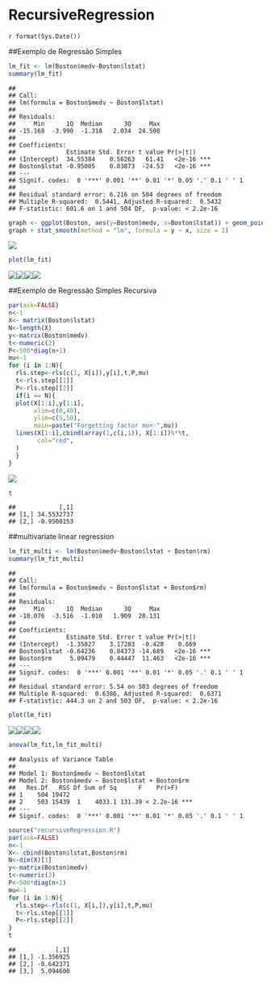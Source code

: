 # RecursiveRegression
`r format(Sys.Date())`  


##Exemplo de Regressão Simples

```r
lm_fit <- lm(Boston$medv~Boston$lstat)
summary(lm_fit)
```

```
## 
## Call:
## lm(formula = Boston$medv ~ Boston$lstat)
## 
## Residuals:
##     Min      1Q  Median      3Q     Max 
## -15.168  -3.990  -1.318   2.034  24.500 
## 
## Coefficients:
##              Estimate Std. Error t value Pr(>|t|)    
## (Intercept)  34.55384    0.56263   61.41   <2e-16 ***
## Boston$lstat -0.95005    0.03873  -24.53   <2e-16 ***
## ---
## Signif. codes:  0 '***' 0.001 '**' 0.01 '*' 0.05 '.' 0.1 ' ' 1
## 
## Residual standard error: 6.216 on 504 degrees of freedom
## Multiple R-squared:  0.5441,	Adjusted R-squared:  0.5432 
## F-statistic: 601.6 on 1 and 504 DF,  p-value: < 2.2e-16
```

```r
graph <- ggplot(Boston, aes(y=Boston$medv, x=Boston$lstat)) + geom_point() 
graph + stat_smooth(method = "lm", formula = y ~ x, size = 1)
```

![](RegressionNotebook_files/figure-html/unnamed-chunk-2-1.png)<!-- -->

```r
plot(lm_fit)
```

![](RegressionNotebook_files/figure-html/unnamed-chunk-2-2.png)<!-- -->![](RegressionNotebook_files/figure-html/unnamed-chunk-2-3.png)<!-- -->![](RegressionNotebook_files/figure-html/unnamed-chunk-2-4.png)<!-- -->![](RegressionNotebook_files/figure-html/unnamed-chunk-2-5.png)<!-- -->

##Exemplo de Regressão Simples Recursiva

```r
par(ask=FALSE)
n<-1
X<- matrix(Boston$lstat)
N<-length(X)
y<-matrix(Boston$medv)
t<-numeric(2)
P<-500*diag(n+1)
mu<-1
for (i in 1:N){
  rls.step<-rls(c(1, X[i]),y[i],t,P,mu)
  t<-rls.step[[1]]
  P<-rls.step[[2]]
  if(i == N){
  plot(X[1:i],y[1:i],
       xlim=c(0,40),
       ylim=c(5,50),
       main=paste("Forgetting factor mu<-",mu))
  lines(X[1:i],cbind(array(1,c(i,1)), X[1:i])%*%t,
        col="red",
  )
  }
}
```

![](RegressionNotebook_files/figure-html/unnamed-chunk-3-1.png)<!-- -->

```r
t
```

```
##            [,1]
## [1,] 34.5532737
## [2,] -0.9500153
```

##multivariate linear regression

```r
lm_fit_multi <- lm(Boston$medv~Boston$lstat + Boston$rm)
summary(lm_fit_multi)
```

```
## 
## Call:
## lm(formula = Boston$medv ~ Boston$lstat + Boston$rm)
## 
## Residuals:
##     Min      1Q  Median      3Q     Max 
## -18.076  -3.516  -1.010   1.909  28.131 
## 
## Coefficients:
##              Estimate Std. Error t value Pr(>|t|)    
## (Intercept)  -1.35827    3.17283  -0.428    0.669    
## Boston$lstat -0.64236    0.04373 -14.689   <2e-16 ***
## Boston$rm     5.09479    0.44447  11.463   <2e-16 ***
## ---
## Signif. codes:  0 '***' 0.001 '**' 0.01 '*' 0.05 '.' 0.1 ' ' 1
## 
## Residual standard error: 5.54 on 503 degrees of freedom
## Multiple R-squared:  0.6386,	Adjusted R-squared:  0.6371 
## F-statistic: 444.3 on 2 and 503 DF,  p-value: < 2.2e-16
```

```r
plot(lm_fit)
```

![](RegressionNotebook_files/figure-html/unnamed-chunk-4-1.png)<!-- -->![](RegressionNotebook_files/figure-html/unnamed-chunk-4-2.png)<!-- -->![](RegressionNotebook_files/figure-html/unnamed-chunk-4-3.png)<!-- -->![](RegressionNotebook_files/figure-html/unnamed-chunk-4-4.png)<!-- -->

```r
anova(lm_fit,lm_fit_multi)
```

```
## Analysis of Variance Table
## 
## Model 1: Boston$medv ~ Boston$lstat
## Model 2: Boston$medv ~ Boston$lstat + Boston$rm
##   Res.Df   RSS Df Sum of Sq      F    Pr(>F)    
## 1    504 19472                                  
## 2    503 15439  1    4033.1 131.39 < 2.2e-16 ***
## ---
## Signif. codes:  0 '***' 0.001 '**' 0.01 '*' 0.05 '.' 0.1 ' ' 1
```


```r
source("recursiveRegression.R")
par(ask=FALSE)
n<-1
X<- cbind(Boston$lstat,Boston$rm)
N<-dim(X)[1]
y<-matrix(Boston$medv)
t<-numeric(3)
P<-500*diag(n+2)
mu<-1
for (i in 1:N){
  rls.step<-rls(c(1, X[i,]),y[i],t,P,mu)
  t<-rls.step[[1]]
  P<-rls.step[[2]]
}
t
```

```
##           [,1]
## [1,] -1.356925
## [2,] -0.642371
## [3,]  5.094600
```

